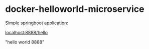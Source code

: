 # docker-helloworld-microservice

Simple springboot application:

[localhost:8888/hello](http://localhost:8888/hello)

"hello world 8888"
